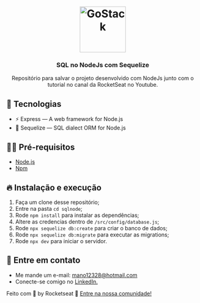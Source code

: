 <h1 align="center">
  <img alt="GoStack" src="https://rocketseat-cdn.s3-sa-east-1.amazonaws.com/masterclass.png" width="120px" />
</h1>

<h3 align="center">
  SQL no NodeJs com Sequelize 
</h3>

<p align="center">Repositório para salvar o projeto desenvolvido com NodeJs junto com o tutorial no canal da RocketSeat no Youtube.</p>

## 🚀 Tecnologias

- ⚡ Express — A web framework for Node.js
- 💾 Sequelize — SQL dialect ORM for Node.js

## ✋🏻 Pré-requisitos

- [Node.js](https://nodejs.org/en/)
- [Npm](https://www.npmjs.com)

## 🔥 Instalação e execução

1. Faça um clone desse repositório;
2. Entre na pasta `cd sqlnode`;
3. Rode `npm install` para instalar as dependências;
4. Altere as credencias dentro de `/src/config/database.js`;
5. Rode `npx sequelize db:create` para criar o banco de dados;
6. Rode `npx sequelize db:migrate` para executar as migrations;
7. Rode `npx dev` para iniciar o servidor.


## 📝 Entre em contato 

* Me mande um e-mail: mano12328@hotmail.com
* Conecte-se comigo no [LinkedIn.](https://www.linkedin.com/in/manoel-ribeiro-06aa43134/)


Feito com 💖 by Rocketseat 👋 [Entre na nossa comunidade!](https://discordapp.com/invite/gCRAFhc)
